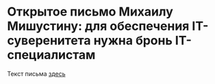 # Открытое письмо Михаилу Мишустину: для обеспечения IT-суверенитета нужна бронь IT-специалистам

Текст письма [здесь](LETTER.md)
